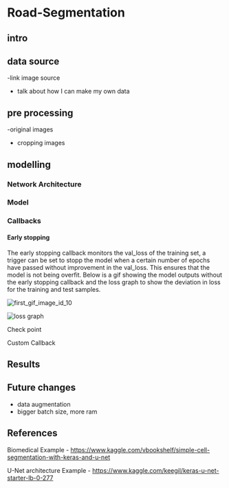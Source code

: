 # Road-Segmentation



## intro 


## data source 
-link image source
- talk about how I can make my own data

## pre processing

-original images
- cropping images


## modelling

### Network Architecture



### Model

### Callbacks
#### Early stopping

The early stopping callback monitors the val_loss of the training set, a trigger can be set to stopp the model when a certain number of epochs have passed without improvement in the val_loss. This ensures that the model is not being overfit. Below is a gif showing the model outputs without the early stopping callback and the loss graph to show the deviation in loss for the training and test samples.

![first_gif_image_id_10](https://user-images.githubusercontent.com/41071502/126907247-6dd71604-4d22-4de3-8bbf-78b8ecb79959.gif)

![loss graph](https://user-images.githubusercontent.com/41071502/126908359-d1cd6bc6-5b16-4d69-87d4-575e46373026.png)


Check point

Custom Callback 




## Results



## Future changes
- data augmentation
- bigger batch size, more ram

## References

Biomedical Example - 
https://www.kaggle.com/vbookshelf/simple-cell-segmentation-with-keras-and-u-net

U-Net architecture Example -
https://www.kaggle.com/keegil/keras-u-net-starter-lb-0-277
